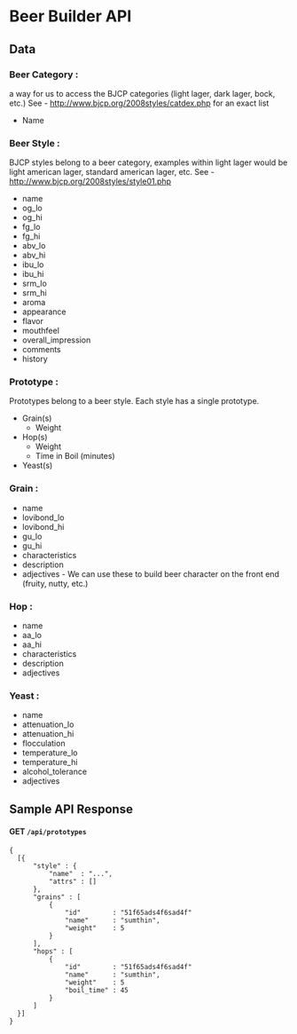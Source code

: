 # Beer Builder API

## Data

### Beer Category : 
a way for us to access the BJCP categories (light lager, dark lager, bock, etc.)  See - http://www.bjcp.org/2008styles/catdex.php for an exact list

* Name

### Beer Style : 
BJCP styles belong to a beer category, examples within light lager would be light american lager, standard american lager, etc. See - http://www.bjcp.org/2008styles/style01.php

* name
* og_lo
* og_hi
* fg_lo
* fg_hi
* abv_lo
* abv_hi
* ibu_lo
* ibu_hi
* srm_lo
* srm_hi
* aroma
* appearance
* flavor
* mouthfeel
* overall_impression
* comments
* history

### Prototype :
Prototypes belong to a beer style. Each style has a single prototype.

* Grain(s)
  * Weight
* Hop(s)
  * Weight
  * Time in Boil (minutes)
* Yeast(s)

### Grain : 
* name
* lovibond_lo
* lovibond_hi
* gu_lo
* gu_hi
* characteristics
* description
* adjectives - We can use these to build beer character on the front end (fruity, nutty, etc.)

### Hop : 
* name
* aa_lo
* aa_hi
* characteristics
* description
* adjectives

### Yeast :
* name
* attenuation_lo
* attenuation_hi
* flocculation
* temperature_lo
* temperature_hi
* alcohol_tolerance
* adjectives

## Sample API Response

#### GET `/api/prototypes`

    {
      [{
          "style" : {
              "name"  : "...",
              "attrs" : []
          },
          "grains" : [
              {
                  "id"        : "51f65ads4f6sad4f"
                  "name"      : "sumthin",
                  "weight"    : 5
              }
          ],
          "hops" : [
              {
                  "id"        : "51f65ads4f6sad4f"
                  "name"      : "sumthin",
                  "weight"    : 5
                  "boil_time" : 45
              }
          ]
      }]
    }